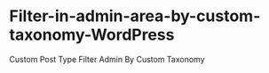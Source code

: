 # Filter-in-admin-area-by-custom-taxonomy-WordPress
Custom Post Type Filter Admin By Custom Taxonomy

